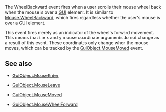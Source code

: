 The WheelBackward event fires when a user scrolls their mouse wheel back when the mouse is over a [GUI](https://developer.roblox.com/api-reference/class/GuiObject) element. It is similar to [Mouse.WheelBackward](https://developer.roblox.com/api-reference/event/Mouse/WheelBackward), which fires regardless whether the user's mouse is over a GUI element.

This event fires merely as an indicator of the wheel's forward movement. This means that the x and y mouse coordinate arguments do not change as a result of this event. These coordinates only change when the mouse moves, which can be tracked by the [GuiObject.MouseMoved](https://developer.roblox.com/api-reference/event/GuiObject/MouseMoved) event.

## See also

 - [GuiObject.MouseEnter](https://developer.roblox.com/api-reference/event/GuiObject/MouseEnter)

 - [GuiObject.MouseLeave](https://developer.roblox.com/api-reference/event/GuiObject/MouseLeave)

 - [GuiObject.MouseMoved](https://developer.roblox.com/api-reference/event/GuiObject/MouseMoved)

 - [GuiObject.MouseWheelForward](https://developer.roblox.com/api-reference/event/GuiObject/MouseWheelForward)